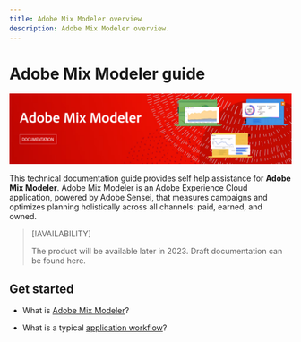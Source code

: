 ```yaml
---
title: Adobe Mix Modeler overview
description: Adobe Mix Modeler overview.
---
```


# Adobe Mix Modeler guide

![Banner](assets/mix-modeler-banner.png)

This technical documentation guide provides self help assistance for **Adobe Mix Modeler**. Adobe Mix Modeler is an Adobe Experience Cloud application, powered by Adobe Sensei, that measures campaigns and optimizes planning holistically across all channels: paid, earned, and owned. 

>[!AVAILABILITY]
>
>The product will be available later in 2023. Draft documentation can be found here.

## Get started

- What is [Adobe Mix Modeler](get-started/about.md)?

- What is a typical [application workflow](get-started/workflow.md)?


